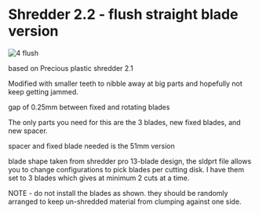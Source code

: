 # Shredder 2.2 - flush straight blade version
![4 flush](https://user-images.githubusercontent.com/71194240/221378129-b3c12dd1-3476-49ad-b792-860675397a71.JPG)

based on Precious plastic shredder 2.1

Modified with smaller teeth to nibble away at big parts and hopefully not keep getting jammed.

gap of 0.25mm between fixed and rotating blades

The only parts you need for this are the 3 blades, new fixed blades, and new spacer. 

spacer and fixed blade needed is the 51mm version

blade shape taken from shredder pro 13-blade design, the sldprt file allows you to change configurations to pick blades per cutting disk. I have them set to 3 blades which gives at minimum 2 cuts at a time. 

NOTE - do not install the blades as shown. they should be randomly arranged to keep un-shredded material from clumping against one side.
